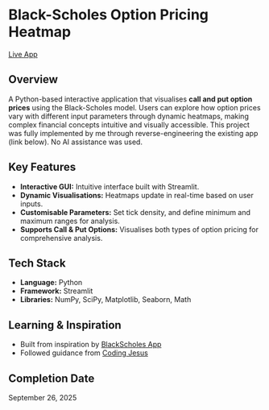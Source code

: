 # Black-Scholes Option Pricing Heatmap

[Live App](https://blackscholesheatmap.streamlit.app/)

## Overview
A Python-based interactive application that visualises **call and put option prices** using the Black-Scholes model. Users can explore how option prices vary with different input parameters through dynamic heatmaps, making complex financial concepts intuitive and visually accessible. 
This project was fully implemented by me through reverse-engineering the existing app (link below). No AI assistance was used.

## Key Features
- **Interactive GUI:** Intuitive interface built with Streamlit.  
- **Dynamic Visualisations:** Heatmaps update in real-time based on user inputs.  
- **Customisable Parameters:** Set tick density, and define minimum and maximum ranges for analysis.  
- **Supports Call & Put Options:** Visualises both types of option pricing for comprehensive analysis.

## Tech Stack
- **Language:** Python  
- **Framework:** Streamlit  
- **Libraries:** NumPy, SciPy, Matplotlib, Seaborn, Math  

## Learning & Inspiration
- Built from inspiration by [BlackScholes App](https://blackschole.streamlit.app/)  
- Followed guidance from [Coding Jesus](https://www.youtube.com/watch?v=lY-NP4X455U)

## Completion Date
September 26, 2025
